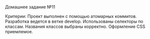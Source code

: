 Домашнее задание №11

Критерии:
Проект выполнен с помощью атомарных коммитов.
Разработка ведется в ветке develop.
Использованы селекторы по классам.
Названия классов выбраны корректно.
Оформление CSS приемлемое.
